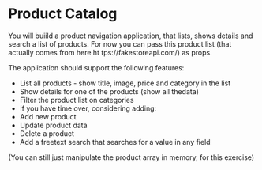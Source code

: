 # Product Catalog
You will buiild a product navigation application, that lists, shows details and search a list of products. For now you can pass this product list (that actually comes from here ht tps://fakestoreapi.com/) as props.

The application should support the following features:
-  List all products - show title, image, price and category in the list
- Show details for one of the products (show all thedata)
- Filter the product list on categories
- If you have time over, considering adding:
- Add new product
- Update product data
- Delete a product
- Add a freetext search that searches for a value in any field

(You can still just manipulate the product array in memory, for this exercise)